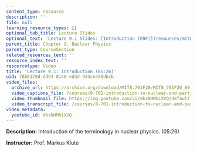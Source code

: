 ```yaml
---
content_type: resource
description: ''
file: null
learning_resource_types: []
optional_tab_title: Lecture Slides
optional_text: 'Lecture 9.1 Slides: [Introduction (PDF)](resources/mit8_701f20_lec9-1)'
parent_title: Chapter 9. Nuclear Physics
parent_type: CourseSection
related_resources_text: ''
resource_index_text: ''
resourcetype: Video
title: 'Lecture 9.1: Introduction (05:26)'
uid: 78b6129d-dd93-8140-ed3d-9d3ce450dbcb
video_files:
  archive_url: https://archive.org/download/MIT8.701F20/MIT8_701F20_09-01_intro_300k.mp4
  video_captions_file: /courses/8-701-introduction-to-nuclear-and-particle-physics-fall-2020/f68968af108356c9b6feeebdccefa3ee_dksNHMhiXVQ.vtt
  video_thumbnail_file: https://img.youtube.com/vi/dksNHMhiXVQ/default.jpg
  video_transcript_file: /courses/8-701-introduction-to-nuclear-and-particle-physics-fall-2020/d9d434a6fa0a1873d946a3eabacccb2c_dksNHMhiXVQ.pdf
video_metadata:
  youtube_id: dksNHMhiXVQ
---
```


**Description:** Introduction of the terminology in nuclear physics. (05:26)

**Instructor:** Prof. Markus Klute